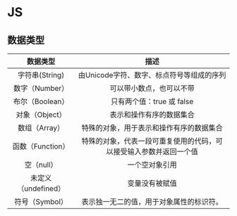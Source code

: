 # JS
## 数据类型
|数据类型 | 描述 |  
|:---:|:---:|
|字符串(String)|由Unicode字符、数字、标点符号等组成的序列|
|数字（Number）|可以带小数点，也可以不带|
|布尔（Boolean）|只有两个值：true 或 false|
|对象（Object）|表示和操作有序的数据集合|
|数组（Array）|特殊的对象，用于表示和操作有序的数据集合|
|函数（Function）| 特殊的对象，代表一段可重复使用的代码，可以接受输入参数并返回一个值|
|空（null）|一个空对象引用|
|未定义（undefined）|变量没有被赋值|
|符号（Symbol）|表示独一无二的值，用于对象属性的标识符。|  



